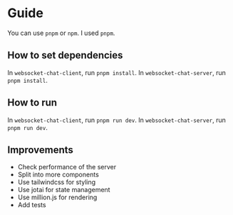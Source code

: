 # Guide

You can use `pnpm` or `npm`. I used `pnpm`.

## How to set dependencies

In `websocket-chat-client`, run `pnpm install`.
In `websocket-chat-server`, run `pnpm install`.

## How to run

In `websocket-chat-client`, run `pnpm run dev`.
In `websocket-chat-server`, run `pnpm run dev`.

## Improvements
- Check performance of the server
- Split into more components
- Use tailwindcss for styling
- Use jotai for state management
- Use million.js for rendering
- Add tests
